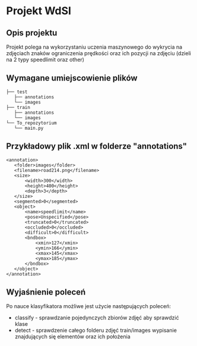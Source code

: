 # Projekt WdSI

## Opis projektu
Projekt polega na wykorzystaniu uczenia maszynowego do wykrycia na zdjęciach znaków ograniczenia prędkości oraz ich pozycji na zdjęciu (dzieli na 2 typy speedlimit oraz other)
## Wymagane umiejscowienie plików

```
├── test
   ├── annotations
   └── images
├── train
   ├── annotations
   └── images
└── To_repozytorium
   └── main.py
```
## Przykładowy plik .xml w folderze "annotations"
```
<annotation>
   <folder>images</folder>
   <filename>road214.png</filename>
   <size>
       <width>300</width>
       <height>400</height>
       <depth>3</depth>
   </size>
   <segmented>0</segmented>
   <object>
       <name>speedlimit</name>
       <pose>Unspecified</pose>
       <truncated>0</truncated>
       <occluded>0</occluded>
       <difficult>0</difficult>
       <bndbox>
           <xmin>127</xmin>
           <ymin>166</ymin>
           <xmax>145</xmax>
           <ymax>185</ymax>
       </bndbox>
   </object>
</annotation>
```
## Wyjaśnienie poleceń
Po nauce klasyfikatora możliwe jest użycie następujących poleceń:
* classify - sprawdzanie pojedynczych zbiorów zdjęć aby sprawdzić klase 
* detect - sprawdzenie całego folderu zdjęć train/images wypisanie znajdujących się elementów oraz ich położenia 
